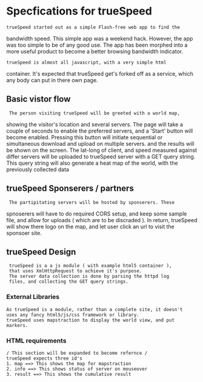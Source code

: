 # Specfications for trueSpeed

    trueSpeed started out as a simple Flash-free web app to find the
 bandwidth speed. This simple app was  a weekend hack.
 However, the app was too simple to be of any good use. The app has
 been morphed into a more useful product to become a better browsing
 bandwidth indicator. 

    trueSpeed is almost all javascript, with a very simple html
  container. It's expected that trueSpeed get's forked off as a
  service, which any body can put in there own page. 


## Basic vistor flow
     The person visiting trueSpeed will be greeted with a world map,
  showing the visitor's location and several servers. The page will
  take a couple of seconds to enable the preferred servers, and a 
  'Start' button will become enabled. Pressing this button will
  initiate sequential or simultaneous download and upload on multiple
  servers. and the results will be shown on the screen. The
  lat-long of client, and speed measured against differ servers will 
  be uploaded to trueSpeed server with a GET query string. This query
  string will also generate a heat map of the world, with the
  previously collected data



## trueSpeed Sponserers / partners
     The partipitating servers will be hosted by sponserers. These
   spnoserers will have to do required CORS setup, and keep some
   sample file, and allow for uploads ( which are to be discraded ). 
   In return, trueSpeed will show there logo on the map, and let user
   click an url to visit the sponsoer site.


## trueSpeed Design
     trueSpeed is a a js module ( with example html5 container ),
     that uses XmlHttpRequest to achieve it's purpose.
     The server data collection is done by parsing the httpd log
     files, and collecting the GET query strings.

### External Libraries
    As trueSpeed is a module, rather than a complete site, it doesn't
    uses any fancy html5/js/css framework or library.
    trueSpeed uses mapstraction to display the world view, and put
    markers. 

### HTML requirements
    / This section will be expanded to become refernce /
    trueSpeed expects three id's
    1. map ==> This shows the map for mapstraction
    2. info ==> This shows status of server on mouseover
    3. result ==> This shows the cumulative result
     
     
     
 


